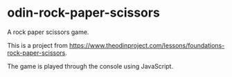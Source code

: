 # odin-rock-paper-scissors
A rock paper scissors game.

This is a project from https://www.theodinproject.com/lessons/foundations-rock-paper-scissors.

The game is played through the console using JavaScript.